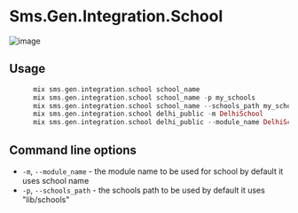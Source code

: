 # Sms.Gen.Integration.School
![image](https://user-images.githubusercontent.com/9107477/232107760-40874dbb-853c-483c-9096-f0bf686ac70f.png)

## Usage
```elixir
      mix sms.gen.integration.school school_name
      mix sms.gen.integration.school school_name -p my_schools
      mix sms.gen.integration.school school_name --schools_path my_schools
      mix sms.gen.integration.school delhi_public -m DelhiSchool
      mix sms.gen.integration.school delhi_public --module_name DelhiSchool

```
## Command line options

* `-m`, `--module_name` - the module name to be used for school by default it uses school name
* `-p`, `--schools_path` - the schools path to be used by default it uses "lib/schools"
